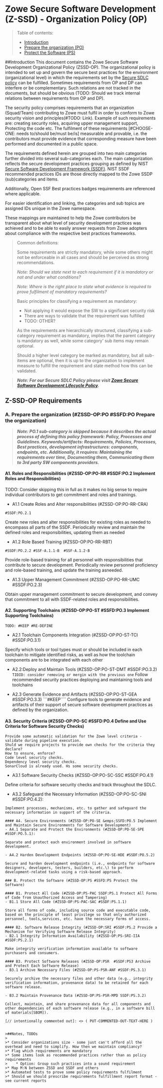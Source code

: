 # Zowe Secure Software Development (Z-SSD) - Organization Policy (OP) 

>Table of contents:
>
>- [Introduction](#introduction)
>- [Prepare the organization (PO)](#po-prepare-the-organization)
>- [Protect the Software (PS)](#ps-protect-the-software)


##Introduction
This document contains the Zowe Secure Software Development Organizational Policy (ZSSD-OP).
The organizational policy is intended to set up and govern the secure best practices for the environment (organizational level) in which the requirements set by the [Secure SDLC policy](../Zowe-SSDP-SDLC/Policy.md) can be fulfilled.
Sometimes requirements from OP and DP can interfere or be complementary. Such relations are not tracked in the documents, but should be obvious (TODO: Should we track internal relations between requirements from OP and DP).

The security policy comprises requirements that an organization (Squad/Team) contributing to Zowe must fulfil in order to conform to Zowe security vision and principles(#TODO: Link).
Example of such requirements are: creating security roles, acquiring upper management support, Protecting the code etc.
The fulfilment of these requirements [#CHOOSE-ONE: needs to/should be/must be/is] measurable and provable, i.e. the contributors must provide evidence that corresponding measure have been performed and documented in a public space.

The requirements defined herein are grouped into two main categories further divided into several sub-categories each. 
The main categorization reflects the secure development practices grouping as defined by NIST [Secure Software Development Framework (SSDF)](https://csrc.nist.gov/Projects/ssdf).
NIST SSDF recommended practices IDs are those directly mapped to the Zowe SSDP (sub)categories and items.

Additionally, Open SSF Best practices badges requirements are referenced where applicable.

For easier identification and linking, the categories and sub topics are assigned IDs unique in the Zowe namespace.

These mappings are maintained to help the Zowe contributors be transparent about what level of security development practices was achieved 
and to be able to easily answer requests from Zowe adopters about compliance with the respective best practices frameworks.   

>Common definitions:
>
>Some requirements are strictly mandatory, while some others might not be enforceable in all cases and should be perceived as strong recommendations.
>
>*Note: Should we state next to each requirement if it is mandatory or not and under what conditions?*
>
>*Note: Where is the right place to state what evidence is required to prove fulfilment of mandatory requirements?*
>
>Basic principles for classifying a requirement as mandatory:
>
>* Not applying it would expose the SW to a significant security risk
>* There are ways to validate that the requirement was fulfilled
>* TODO: OTHER?
>
>As the requirements are hierarchically structured, classifying a sub-category requirement as mandatory, implies that the parent category is mandatory as well, while some category' sub items may remain optional.
>
>Should a higher level category be marked as mandatory, but all sub-items are optional, then it is up to the organization to implement measure to fulfill the requirement and state method how this can be validated.

<span style="display: none">
The Secure Software Development Framework (SSDF) defines and recommends a core set of high-level secure software development practices, that can be integrated into each SDLC implementation.
It is structured in such a way to provide an interface between software producers (e.g.,commercial-off-the-shelf [COTS] product vendors, 
government-off-the-shelf [GOTS] software developers, custom software developers) on one side and software purchasers and consumers, 
both federal agencies and other organization on the other side. Therefore, it is desirable and beneficial for Zowe to map security the SLDC requirements to that Framework. 
Herein we use the SSDF as a meta framework by mapping the high-level practices to security policy requirements applicable to the individual development SDLC phases.
</span>

>***Note: For our Secure SDLC Policy please visit [Zowe Secure Software Development Lifecycle Policy](../Zowe-SSDP-SDLC/Policy.md).***

<span style="display: none">
    #TODO@PZA: Discuss if all categories, subcategories and their structure reflect our needs. Maybe some should be skipped, moved etc.
</span>

## Z-SSD-OP Requirements

### A. Prepare the organization (#ZSSD-OP:PO #SSFD:PO Prepare the organization)

>***Note: PO.1 sub-category is skipped because it describes the actual process of defining this policy framework: Policy, Processes and Guidelines. 
Keywords/artifacts: Requirements, Policies, Processes, Best practices, development infrastructures: components, endpoints, etc.
Additionally, it requires: Maintaining the requirements over time, Documenting them, Communicating them to 3rd party SW components providers.***

#### A1. Roles and Responsibilities (#ZSSD-OP:PO-RR #SSDF:PO.2 Implement Roles and Responsibilities)
TODO: Consider skipping this in full as it makes no big sense to require individual contributors to get commitment and roles and trainings.

- A1.1 Create Roles and Alter responsibilities (#ZSSD-OP:PO-RR-CRA) 

```#SSDF:PO.2.1```  

Create new roles and alter responsibilities for existing roles as needed to encompass all parts of the SSDF. Periodically review and maintain the defined roles and responsibilities, updating them as needed

- A1.2 Role Based Training (#ZSSD-OP:PO-RR-RBT) 

```#SSDF:PO.2.2 #SSF-A.1.1-B  #SSF-A.1.2-B```

Provide role-based training for all personnel with responsibilities that contribute to secure development. Periodically review personnel proficiency and role-based training, and update the training asneeded.

- A1.3 Upper Management Commitment (#ZSSD-OP:PO-RR-UMC #SSDF:PO.2.3)

Obtain upper management commitment to secure development, and convey that commitment to all with SSDF-related roles and responsibilities.

#### A2. Supporting Toolchains (#ZSSD-OP:PO-ST #SSFD:PO.3 Implement Supporting Toolchains)
```TODO: #KEEP #RE-DEFINE```
- A2.1 Toolchain Components Integration (#ZSSD-OP:PO-ST-TCI #SSDF:PO.3.1) 
 
Specify which tools or tool types must or should be included in each toolchain to mitigate identified risks, as well as how the toolchain components are to be integrated with each other

- A2.2:Deploy and Maintain Tools (#ZSSD-OP:PO-ST-DMT #SSDF:PO.3.2)
```TIDID: consider removing or mergin with the previous one```
Follow recommended security practices deploying and maintaining tools and toolchains

- A2.3 Generate Evidence and Artifacts (#ZSSD-OP:PO-ST-GEA #SSDF:PO.3.3) 
 ```#KEEP````
Configure tools to generate evidence and artifacts of their support of secure software development practices as defined by the organization.

#### A3. Security Criteria (#ZSSD-OP:PO-SC #SSFD:PO.4 Define and Use Criteria for Software Security Checks)
```TODO: Rephrase - maintain some criteria at Zowe level, while allowing projects to have additional specific criteria.
Provide some automatic validation for the Zowe level criteria - validate during pipeline execution.
Shuld we require projects to provide own checks for the criteria they declare?
How to ensure, enforce?
Code level security checks.
Dependency level security checks.
SonarCloud is already used. Hs some security checks.
```
- A3.1 Software Security Checks (#ZSSD-OP:PO-SC-SSC #SSDF:PO.4.1)
 
Define criteria for software security checks and track throughout the SDLC.

- A3.2 Safeguard the Necessary Information (#ZSSD-OP:PO-SC-SNI #SSDF:PO.4.2): 
```#TOO-BROAD
Implement processes, mechanisms, etc. to gather and safeguard the necessary information in support of the criteria.

#### A4. Secure Environments (#ZSSD-OP:PO-SE &emps;SSFD:PO.5 Implement and Maintain Secure Environments for Software Development)
- A4.1 Separate and Protect the Environments (#ZSSD-OP:PO-SE-SPE #SSDF:PO.5.1): 
 
Separate and protect each environment involved in software development.

- A4.2 Harden Development Endpoints (#ZSSD-OP:PO-SE-HDE #SSDF:PO.5.2) 

Secure and harden development endpoints (i.e., endpoints for software designers, developers, testers, builders, etc.\) to perform development-related tasks using a risk-based approach.
    
### B. Protect the Software (#ZSSD-OP:PS #SSFD:PS Protect the Software) 

#### B1. Protect All Code (#ZSSD-OP:PS-PAC SSDF:PS.1 Protect All Forms of Code from Unauthorized Access and Tampering)
- B1.1 Store All Code (#ZSSD-OP:PS-PAC-SAC #SSDF:PS.1.1) 
 
Store all forms of code, including source code and executable code, based on the principle of least privilege so that only authorized personnel, tools,services, etc. have the necessary forms of access.

#### B2. Software Release Integrity (#ZSSD-OP:SRI #SSDF:PS.2 Provide a Mechanism for Verifying Software Release Integrity)
- B2.1 Integrity Information Availability (#ZSSD-OP:PS-SRI-IIA #SSDF:PS.2.1) 
 
Make integrity verification information available to software purchasers and consumers.
  
#### B3. Protect Software Releases (#ZSSD-OP:PSR  #SSDF:PS3 Archive and Protect Each Software Release)
- B3.1 Archive Necessary Files (#ZSSD-OP:PS-PSR-ANF #SSDF:PS.3.1) 
 
Securely archive the necessary files and other data (e.g., integrity verification information, provenance data) to be retained for each software release.

- B3.2 Maintain Provenance Data (#ZSSD-OP:PS-PSR-MPD SSDF:PS.3.2) 
 
Collect, maintain, and share provenance data for all components and other dependencies of each software release (e.g., in a software bill of materials[SBOM]).

[// intentionally commented out]: <> ( PUT-COMMENTED-OUT-TEXT-HERE )


>##Notes, TODOs
> 
>* Consider organizations size - some just can't afford all the overhead and need to simplify. How then we maintain compliancy?
>* Flag which requirements are mandatory
>* Some items look as recommended practices rather than as policy requirements
>    * Option: Group such practices into a sound requirement
>* Map M:N between ZSSD and SSDF and others
>* Automated tests to prove some policy requirements fulfilment
>* Should we should prescribe requirements fulfillment report format - see current reports 
